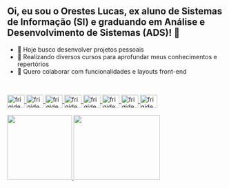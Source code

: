 ## Oi, eu sou o Orestes Lucas, ex aluno de Sistemas de Informação (SI) e graduando em Análise e Desenvolvimento de Sistemas (ADS)! 👋

- 🔭 Hoje busco desenvolver projetos pessoais
- 🌱 Realizando diversos cursos para aprofundar meus conhecimentos e repertórios
- 👯 Quero colaborar com funcionalidades e layouts front-end
##
<div align="center">
  <a href="https://github.com/frigidev">
</div>
<div style="display: inline_block"><br>
  <img align="center" alt="frigidev-HTML" height="30" width="40" src="https://cdn.jsdelivr.net/gh/devicons/devicon/icons/html5/html5-original.svg">
  <img align="center" alt="frigidev-CSS" height="30" width="40" src="https://cdn.jsdelivr.net/gh/devicons/devicon/icons/css3/css3-original.svg">
  <img align="center" alt="frigidev-Js" height="30" width="40" src="https://cdn.jsdelivr.net/gh/devicons/devicon/icons/javascript/javascript-original.svg">  
  <img align="center" alt="frigidev-React" height="30" width="40" src="https://cdn.jsdelivr.net/gh/devicons/devicon/icons/react/react-original.svg">
  <img align="center" alt="frigidev-Bootstrap" height="30" width="40" src="https://cdn.jsdelivr.net/gh/devicons/devicon/icons/bootstrap/bootstrap-original.svg">      
  <img align="center" alt="frigidev-C" height="30" width="40" src="https://cdn.jsdelivr.net/gh/devicons/devicon/icons/c/c-original.svg">
  <img align="center" alt="frigidev-MySQL" height="30" width="40" src="https://cdn.jsdelivr.net/gh/devicons/devicon/icons/mysql/mysql-original.svg">
  <img align="center" alt="frigidev-Java" height="30" width="40" src="https://cdn.jsdelivr.net/gh/devicons/devicon/icons/java/java-original.svg">
          
</div
##
<br><br>
<div>
  <a href="https://github.com/frigidev">
  <img height="150em" src="https://github-readme-stats.vercel.app/api?username=frigidev&show_icons=true&theme=dark"/>   
  <img height="150em" width ="200em" src="https://github-readme-stats.vercel.app/api/top-langs/?username=frigidev&theme=dark"/>
</div>
